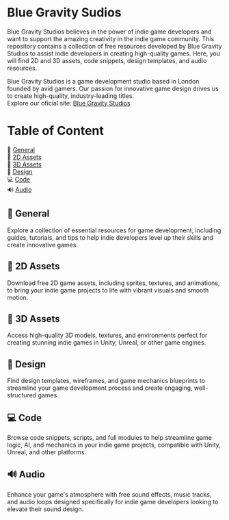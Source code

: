 # Blue Gravity Sudios
Blue Gravity Studios believes in the power of indie game developers and want to support the amazing creativity in the indie game community. This repository contains a collection of free resources developed by Blue Gravity Studios to assist indie developers in creating high-quality games. Here, you will find 2D and 3D assets, code snippets, design templates, and audio resources.

Blue Gravity Studios is a game development studio based in London founded by avid gamers. Our passion for innovative game design drives us to create high-quality, industry-leading titles.  
Explore our oficial site: [Blue Gravity Studios](https://gravity.blue/)

# Table of Content

📖 [General](https://github.com/bluegravitystudios/indie-game-assets/blob/main/README.md#-general)  
🎨 [2D Assets](https://github.com/bluegravitystudios/indie-game-assets/blob/main/README.md#-2d-assets)  
🎲 [3D Assets](https://github.com/bluegravitystudios/indie-game-assets/blob/main/README.md#-3d-assets)  
🧩 [Design](https://github.com/bluegravitystudios/indie-game-assets/blob/main/README.md#-design)  
💻 [Code](https://github.com/bluegravitystudios/indie-game-assets/blob/main/README.md#-code)  
🔊 [Audio](https://github.com/bluegravitystudios/indie-game-assets/blob/main/README.md#-audio)  


##  📖 General
Explore a collection of essential resources for game development, including guides, tutorials, and tips to help indie developers level up their skills and create innovative games.

## 🎨 2D Assets
Download free 2D game assets, including sprites, textures, and animations, to bring your indie game projects to life with vibrant visuals and smooth motion.
  
## 🎲 3D Assets 
Access high-quality 3D models, textures, and environments perfect for creating stunning indie games in Unity, Unreal, or other game engines.
  
## 🧩 Design
Find design templates, wireframes, and game mechanics blueprints to streamline your game development process and create engaging, well-structured games.
  
## 💻 Code
Browse code snippets, scripts, and full modules to help streamline game logic, AI, and mechanics in your indie game projects, compatible with Unity, Unreal, and other platforms.
  
##  🔊 Audio
Enhance your game's atmosphere with free sound effects, music tracks, and audio loops designed specifically for indie game developers looking to elevate their sound design.

